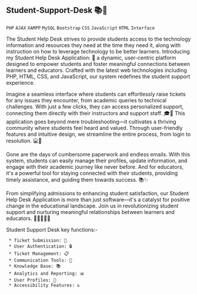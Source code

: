 ## Student-Support-Desk 📚🔔
`PHP` `AJAX` `XAMPP` `MySQL` `Bootstrap` `CSS` `JavaScript` `HTML` `Interface` 


The Student Help Desk strives to provide students access to the technology information and resources they need at the time they need it, along with 
instruction on how to leverage technology to be better learners. Introducing my Student Help Desk Application: 🚀 a dynamic, user-centric platform 
designed to empower students and foster meaningful connections between learners and educators. Crafted with the latest web technologies including PHP,
HTML, CSS, and JavaScript, our system redefines the student support experience.

Imagine a seamless interface where students can effortlessly raise tickets for any issues they encounter, from academic queries to technical challenges. 
With just a few clicks, they can access personalized support, connecting them directly with their instructors and support staff. 🎓💬
This application goes beyond mere troubleshooting—it cultivates a thriving community where students feel heard and valued. Through user-friendly features 
and intuitive design, we streamline the entire process, from login to resolution. 💻🤝

Gone are the days of cumbersome paperwork and endless emails. With this system, students can easily manage their profiles, update information, and 
engage with their academic journey like never before. And for educators, it's a powerful tool for staying connected with their students, providing timely 
assistance, and guiding them towards success. 📚✨

From simplifying admissions to enhancing student satisfaction, our Student Help Desk Application is more than just software—it's a catalyst for 
positive change in the educational landscape. Join us in revolutionizing student support and nurturing meaningful relationships between learners and educators. 🌟👩‍🎓👨‍🏫

Student Support Desk key functions:-

     * Ticket Submission: 🎫
     * User Authentication: 🔒
     * Ticket Management: 📋
     * Communication Tools: 💬
     * Knowledge Base: 📚
     * Analytics and Reporting: 📊
     * User Profiles: 👤
     * Accessibility Features: ♿️
     
     
